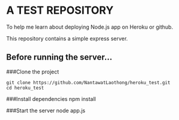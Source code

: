 # A TEST REPOSITORY

To help me learn about deploying Node.js app on Heroku or github.

This repository contains a simple express server. 

## Before running the server...

###Clone the project

	git clone https://github.com/NantawatLaothong/heroku_test.git
	cd heroku_test
	
###Install dependencies 
	npm install
	
###Start the server 
	node app.js
	
